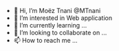 - 👋 Hi, I’m Moëz Tnani @MTnani
- 👀 I’m interested in Web application
- 🌱 I’m currently learning ...
- 💞️ I’m looking to collaborate on ...
- 📫 How to reach me ...

<!---
MTnani/MTnani is a ✨ special ✨ repository because its `README.md` (this file) appears on your GitHub profile.
You can click the Preview link to take a look at your changes.
--->
